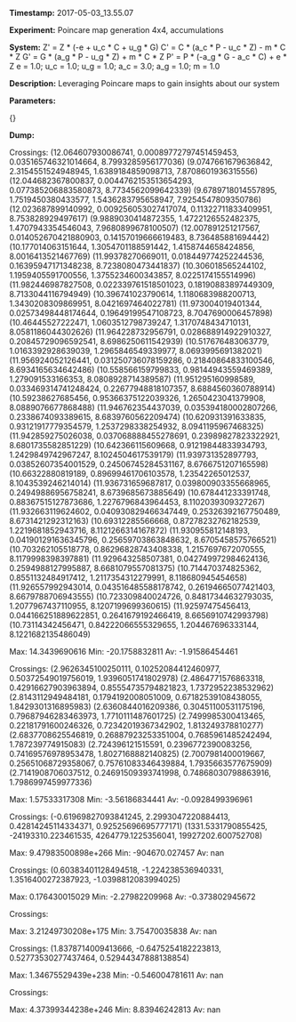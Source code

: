 **Timestamp:** 2017-05-03_13.55.07

**Experiment:** Poincare map generation 4x4, accumulations

**System:**
Z' = Z * (-e + u_c * C + u_g * G) 
C' = C * (a_c * P - u_c * Z) - m * C * Z 
G' = G * (a_g * P - u_g * Z) + m * C * Z 
P' = P * (-a_g * G - a_c * C) + e * Z 
e = 1.0; u_c = 1.0; u_g = 1.0; a_c = 3.0; a_g = 1.0; m = 1.0

**Description:** Leveraging Poincare maps to gain insights about our system

**Parameters:**

{}

**Dump:**



Crossings:
(12.064607930086741, 0.00089772797451459453, 0.035165746321014664, 8.7993285956177036)
(9.0747661679636842, 2.3154551524948945, 1.6389184859098713, 7.8708601936315556)
(12.044682367800837, 0.0044762153513654293, 0.077385206883580873, 8.7734562099642339)
(9.6789718014557895, 1.7519450380433577, 1.5436283795658947, 7.9254547809350786)
(12.023687899140992, 0.009256053027417074, 0.11322711833409951, 8.753828929497617)
(9.9889030414872355, 1.4722126552482375, 1.4707943354546043, 7.9680899678100507)
(12.007891251217567, 0.014052670421880903, 0.14157019666619483, 8.736485881694442)
(10.177014063151644, 1.3054701188591442, 1.4158744658424856, 8.0016413521467769)
(11.99378270669011, 0.018449774252244536, 0.16395947171348238, 8.7238080473441837)
(10.306018565244102, 1.1959405591700556, 1.3755234600343857, 8.0225174155514996)
(11.982446987827508, 0.022339761518501023, 0.18190883897449309, 8.7133044116794949)
(10.396741023790614, 1.1180683988200713, 1.3430208309869951, 8.0421697464022781)
(11.973004019401344, 0.02573498448174644, 0.19649199547108723, 8.7047690006457898)
(10.46445527222471, 1.0603512798739247, 1.3170748434710131, 8.0581186044302626)
(11.964228732956791, 0.028688914922910327, 0.20845729096592541, 8.6986250611542939)
(10.517676483063779, 1.0163392928639039, 1.2965846549339977, 8.0693995691382021)
(11.956924052126441, 0.031250736078159286, 0.21840864833100546, 8.6934165634642486)
(10.558566159799833, 0.98144943559469389, 1.279091533166353, 8.0808928714389587)
(11.951295160998589, 0.033469314741248424, 0.22677948818107357, 8.6884560360788914)
(10.59238627685456, 0.95366375122039326, 1.2650423041379908, 8.0889076677868488)
(11.946762354437039, 0.035394180002807266, 0.2338674093389615, 8.6839760562209474)
(10.620931391633835, 0.93121917779354579, 1.2537298338254932, 8.0941195967468325)
(11.942859275026038, 0.037068888455278691, 0.23989827823322921, 8.6801735582851229)
(10.642366115609668, 0.91219844833934793, 1.2429849742967247, 8.1024504617539179)
(11.939731352897793, 0.03852607354001529, 0.24506745284531167, 8.6766751207165598)
(10.66322880819189, 0.89699461706103578, 1.23542265012537, 8.1043539246214014)
(11.936731659687817, 0.039800903355668965, 0.24949886956758241, 8.6739685673885649)
(10.678441233391748, 0.88367515127873686, 1.2276796843964453, 8.1102039309327267)
(11.932663119624602, 0.040930829466347449, 0.25326392167750489, 8.6731421292312163)
(10.69312285566668, 0.87278232762182539, 1.2219681852943716, 8.1121266314167872)
(11.930955812148193, 0.041901291636345796, 0.25659703863848632, 8.6705458575766521)
(10.703262105518778, 0.86296828743408338, 1.2157697672070555, 8.1179998398397881)
(11.929643258507381, 0.042749972984624136, 0.2594988127995887, 8.6681079557081375)
(10.714470374825362, 0.8551132484917412, 1.2117354312279991, 8.118680945454658)
(11.926557992943014, 0.043516485588178742, 0.26194665077421403, 8.6679788706943555)
(10.723309840024726, 0.84817344632793035, 1.2077967437110955, 8.1207199699360615)
(11.92597475456413, 0.044166251889622851, 0.2641679192466419, 8.6656910742993798)
(10.73114342456471, 0.84222066555329655, 1.204467696333144, 8.1221682135486049)

Max:
14.3439690616
Min:
-20.1758832811
Av:
-1.91586454461


Crossings:
(2.9626345100250111, 0.10252084412460977, 0.50372549019756019, 1.9396051741802978)
(2.4864771576863318, 0.42916627903963894, 0.85554735794821823, 1.7372952238532962)
(2.8143112949484181, 0.1794192008051009, 0.67182539108438055, 1.8429301316895983)
(2.6360844016209386, 0.30451100531175196, 0.79687946283463973, 1.7710111487601725)
(2.7499985300413465, 0.22181791600246326, 0.72342019367342902, 1.813249378810277)
(2.6837708625546819, 0.26887923253351004, 0.7685961485242494, 1.787239774915083)
(2.724396121515591, 0.2396772390083256, 0.74169576978953478, 1.8027168882140825)
(2.7007981400019667, 0.25651068729358067, 0.75761083346439884, 1.7935663577675909)
(2.7141908706037512, 0.24691509393741998, 0.74868030798863916, 1.7986997459977336)

Max:
1.57533317308
Min:
-3.56186834441
Av:
-0.0928499396961


Crossings:
(-0.61969827093841245, 2.2993047220884413, 0.42814245114334371, 0.92525696695777171)
(1331.5331790855425, -24193310.223461535, 4264779.1225356041, 19927202.600752708)

Max:
9.47983500898e+266
Min:
-904670.027457
Av:
nan


Crossings:
(0.60383401128494518, -1.224238536940331, 1.3516400272387923, -1.0398812083994025)

Max:
0.176430015029
Min:
-2.27982209968
Av:
-0.373802945672


Crossings:

Max:
3.21249730208e+175
Min:
3.75470035838
Av:
nan


Crossings:
(1.8378714009413666, -0.6475254182223813, 0.52773530277437464, 0.52944347888138854)

Max:
1.34675529439e+238
Min:
-0.546004781611
Av:
nan


Crossings:

Max:
4.37399344238e+246
Min:
8.83946242813
Av:
nan